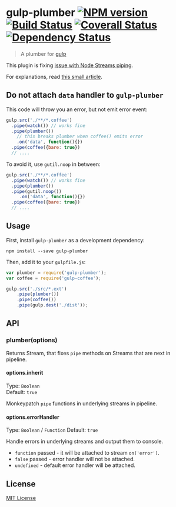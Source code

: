 # gulp-plumber [![NPM version][npm-image]][npm-url] [![Build Status][travis-image]][travis-url] [![Coverall Status][coverall-image]][coverall-url] [![Dependency Status][depstat-image]][depstat-url]

> A plumber for [gulp](https://github.com/wearefractal/gulp)

This plugin is fixing [issue with Node Streams piping](https://github.com/gulpjs/gulp/issues/91).

For explanations, read [this small article](https://gist.github.com/floatdrop/8269868).

## Do not attach `data` handler to `gulp-plumber`

This code will throw you an error, but not emit error event:

```js
gulp.src('./**/*.coffee')
  .pipe(watch()) // works fine
  .pipe(plumber())
    // this breaks plumber when coffee() emits error
    .on('data', function(){}) 
  .pipe(coffee({bare: true})
  // ....
```

To avoid it, use `gutil.noop` in between:

```js
gulp.src('./**/*.coffee')
  .pipe(watch()) // works fine
  .pipe(plumber())
  .pipe(gutil.noop())
     .on('data', function(){}) 
  .pipe(coffee({bare: true})
  // ....
```

## Usage

First, install `gulp-plumber` as a development dependency:

```shell
npm install --save gulp-plumber
```

Then, add it to your `gulpfile.js`:

```javascript
var plumber = require('gulp-plumber');
var coffee = require('gulp-coffee');

gulp.src('./src/*.ext')
	.pipe(plumber())
	.pipe(coffee())
	.pipe(gulp.dest('./dist'));
```

## API

### plumber(options)

Returns Stream, that fixes `pipe` methods on Streams that are next in pipeline.

#### options.inherit
Type: `Boolean`  
Default: `true`

Monkeypatch `pipe` functions in underlying streams in pipeline.

#### options.errorHandler
Type: `Boolean` / `Function`
Default: `true`

Handle errors in underlying streams and output them to console.
 * `function` passed - it will be attached to stream `on('error')`.
 * `false` passed - error handler will not be attached.
 * `undefined` - default error handler will be attached.

## License

[MIT License](http://en.wikipedia.org/wiki/MIT_License)

[npm-url]: https://npmjs.org/package/gulp-plumber
[npm-image]: https://badge.fury.io/js/gulp-plumber.png

[travis-url]: http://travis-ci.org/floatdrop/gulp-plumber
[travis-image]: https://secure.travis-ci.org/floatdrop/gulp-plumber.png?branch=master

[coverall-url]: https://coveralls.io/r/floatdrop/gulp-plumber
[coverall-image]: https://coveralls.io/repos/floatdrop/gulp-plumber/badge.png

[depstat-url]: https://david-dm.org/floatdrop/gulp-plumber
[depstat-image]: https://david-dm.org/floatdrop/gulp-plumber.png
